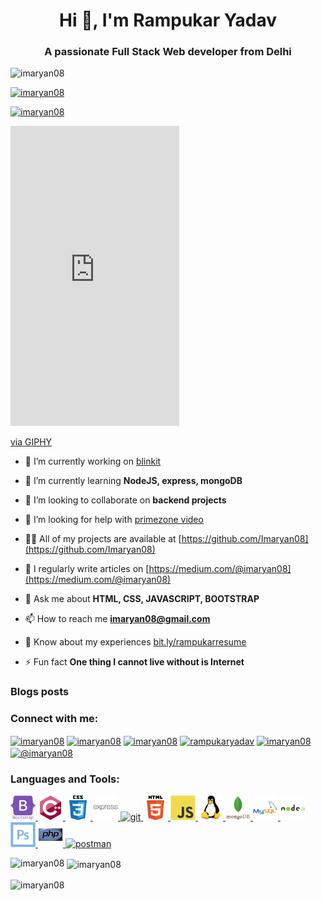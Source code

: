 <h1 align="center">Hi 👋, I'm Rampukar Yadav</h1>
<h3 align="center">A passionate Full Stack Web developer from Delhi</h3>

<p align="left"> <img src="https://komarev.com/ghpvc/?username=imaryan08&label=Profile%20views&color=0e75b6&style=flat" alt="imaryan08" /> </p>

<p align="left"> <a href="https://github.com/ryo-ma/github-profile-trophy"><img src="https://github-profile-trophy.vercel.app/?username=imaryan08" alt="imaryan08" /></a> </p>

<p align="left"> <a href="https://twitter.com/imaryan08" target="blank"><img src="https://img.shields.io/twitter/follow/imaryan08?logo=twitter&style=for-the-badge" alt="imaryan08" /></a> </p>

<iframe src="https://giphy.com/embed/1Rj3Q1yvQDFU74otiA" width="270" height="480" frameBorder="0" class="giphy-embed" allowFullScreen></iframe><p><a href="https://giphy.com/gifs/donnathomas-rodgers-sunday-domingo-hello-world-1Rj3Q1yvQDFU74otiA">via GIPHY</a></p>

- 🔭 I’m currently working on [blinkit](https://github.com/Imaryan08/blinkit)

- 🌱 I’m currently learning **NodeJS, express, mongoDB**

- 👯 I’m looking to collaborate on **backend projects**

- 🤝 I’m looking for help with [primezone video](https://github.com/Imaryan08/primevideo)

- 👨‍💻 All of my projects are available at [https://github.com/Imaryan08](https://github.com/Imaryan08)

- 📝 I regularly write articles on [https://medium.com/@imaryan08](https://medium.com/@imaryan08)

- 💬 Ask me about **HTML, CSS, JAVASCRIPT, BOOTSTRAP**

- 📫 How to reach me **imaryan08@gmail.com**

- 📄 Know about my experiences [bit.ly/rampukarresume](bit.ly/rampukarresume)

- ⚡ Fun fact **One thing I cannot live without is Internet**

### Blogs posts
<!-- BLOG-POST-LIST:START -->
<!-- BLOG-POST-LIST:END -->

<h3 align="left">Connect with me:</h3>
<p align="left">
<a href="https://codepen.io/imaryan08" target="blank"><img align="center" src="https://raw.githubusercontent.com/rahuldkjain/github-profile-readme-generator/master/src/images/icons/Social/codepen.svg" alt="imaryan08" height="30" width="40" /></a>
<a href="https://dev.to/imaryan08" target="blank"><img align="center" src="https://raw.githubusercontent.com/rahuldkjain/github-profile-readme-generator/master/src/images/icons/Social/devto.svg" alt="imaryan08" height="30" width="40" /></a>
<a href="https://twitter.com/imaryan08" target="blank"><img align="center" src="https://raw.githubusercontent.com/rahuldkjain/github-profile-readme-generator/master/src/images/icons/Social/twitter.svg" alt="imaryan08" height="30" width="40" /></a>
<a href="https://linkedin.com/in/rampukaryadav" target="blank"><img align="center" src="https://raw.githubusercontent.com/rahuldkjain/github-profile-readme-generator/master/src/images/icons/Social/linked-in-alt.svg" alt="rampukaryadav" height="30" width="40" /></a>
<a href="https://instagram.com/imaryan08" target="blank"><img align="center" src="https://raw.githubusercontent.com/rahuldkjain/github-profile-readme-generator/master/src/images/icons/Social/instagram.svg" alt="imaryan08" height="30" width="40" /></a>
<a href="https://medium.com/@imaryan08" target="blank"><img align="center" src="https://raw.githubusercontent.com/rahuldkjain/github-profile-readme-generator/master/src/images/icons/Social/medium.svg" alt="@imaryan08" height="30" width="40" /></a>
</p>

<h3 align="left">Languages and Tools:</h3>
<p align="left"> <a href="https://getbootstrap.com" target="_blank" rel="noreferrer"> <img src="https://raw.githubusercontent.com/devicons/devicon/master/icons/bootstrap/bootstrap-plain-wordmark.svg" alt="bootstrap" width="40" height="40"/> </a> <a href="https://www.w3schools.com/cpp/" target="_blank" rel="noreferrer"> <img src="https://raw.githubusercontent.com/devicons/devicon/master/icons/cplusplus/cplusplus-original.svg" alt="cplusplus" width="40" height="40"/> </a> <a href="https://www.w3schools.com/css/" target="_blank" rel="noreferrer"> <img src="https://raw.githubusercontent.com/devicons/devicon/master/icons/css3/css3-original-wordmark.svg" alt="css3" width="40" height="40"/> </a> <a href="https://expressjs.com" target="_blank" rel="noreferrer"> <img src="https://raw.githubusercontent.com/devicons/devicon/master/icons/express/express-original-wordmark.svg" alt="express" width="40" height="40"/> </a> <a href="https://git-scm.com/" target="_blank" rel="noreferrer"> <img src="https://www.vectorlogo.zone/logos/git-scm/git-scm-icon.svg" alt="git" width="40" height="40"/> </a> <a href="https://www.w3.org/html/" target="_blank" rel="noreferrer"> <img src="https://raw.githubusercontent.com/devicons/devicon/master/icons/html5/html5-original-wordmark.svg" alt="html5" width="40" height="40"/> </a> <a href="https://developer.mozilla.org/en-US/docs/Web/JavaScript" target="_blank" rel="noreferrer"> <img src="https://raw.githubusercontent.com/devicons/devicon/master/icons/javascript/javascript-original.svg" alt="javascript" width="40" height="40"/> </a> <a href="https://www.linux.org/" target="_blank" rel="noreferrer"> <img src="https://raw.githubusercontent.com/devicons/devicon/master/icons/linux/linux-original.svg" alt="linux" width="40" height="40"/> </a> <a href="https://www.mongodb.com/" target="_blank" rel="noreferrer"> <img src="https://raw.githubusercontent.com/devicons/devicon/master/icons/mongodb/mongodb-original-wordmark.svg" alt="mongodb" width="40" height="40"/> </a> <a href="https://www.mysql.com/" target="_blank" rel="noreferrer"> <img src="https://raw.githubusercontent.com/devicons/devicon/master/icons/mysql/mysql-original-wordmark.svg" alt="mysql" width="40" height="40"/> </a> <a href="https://nodejs.org" target="_blank" rel="noreferrer"> <img src="https://raw.githubusercontent.com/devicons/devicon/master/icons/nodejs/nodejs-original-wordmark.svg" alt="nodejs" width="40" height="40"/> </a> <a href="https://www.photoshop.com/en" target="_blank" rel="noreferrer"> <img src="https://raw.githubusercontent.com/devicons/devicon/master/icons/photoshop/photoshop-line.svg" alt="photoshop" width="40" height="40"/> </a> <a href="https://www.php.net" target="_blank" rel="noreferrer"> <img src="https://raw.githubusercontent.com/devicons/devicon/master/icons/php/php-original.svg" alt="php" width="40" height="40"/> </a> <a href="https://postman.com" target="_blank" rel="noreferrer"> <img src="https://www.vectorlogo.zone/logos/getpostman/getpostman-icon.svg" alt="postman" width="40" height="40"/> </a> </p>

<p><img align="left" src="https://github-readme-stats.vercel.app/api/top-langs?username=imaryan08&show_icons=true&locale=en&layout=compact" alt="imaryan08" /></p>

<p>&nbsp;<img align="center" src="https://github-readme-stats.vercel.app/api?username=imaryan08&show_icons=true&locale=en" alt="imaryan08" /></p>

<p><img align="center" src="https://github-readme-streak-stats.herokuapp.com/?user=imaryan08&" alt="imaryan08" /></p>


